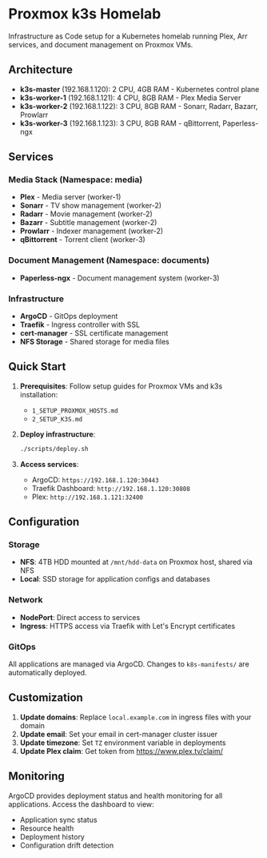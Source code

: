 # Proxmox k3s Homelab

Infrastructure as Code setup for a Kubernetes homelab running Plex, Arr services, and document management on Proxmox VMs.

## Architecture

- **k3s-master** (192.168.1.120): 2 CPU, 4GB RAM - Kubernetes control plane
- **k3s-worker-1** (192.168.1.121): 4 CPU, 8GB RAM - Plex Media Server
- **k3s-worker-2** (192.168.1.122): 3 CPU, 8GB RAM - Sonarr, Radarr, Bazarr, Prowlarr
- **k3s-worker-3** (192.168.1.123): 3 CPU, 8GB RAM - qBittorrent, Paperless-ngx

## Services

### Media Stack (Namespace: media)
- **Plex** - Media server (worker-1)
- **Sonarr** - TV show management (worker-2)
- **Radarr** - Movie management (worker-2)
- **Bazarr** - Subtitle management (worker-2)
- **Prowlarr** - Indexer management (worker-2)
- **qBittorrent** - Torrent client (worker-3)

### Document Management (Namespace: documents)
- **Paperless-ngx** - Document management system (worker-3)

### Infrastructure
- **ArgoCD** - GitOps deployment
- **Traefik** - Ingress controller with SSL
- **cert-manager** - SSL certificate management
- **NFS Storage** - Shared storage for media files

## Quick Start

1. **Prerequisites**: Follow setup guides for Proxmox VMs and k3s installation:
   - `1_SETUP_PROXMOX_HOSTS.md`
   - `2_SETUP_K3S.md`

2. **Deploy infrastructure**:
   ```bash
   ./scripts/deploy.sh
   ```

3. **Access services**:
   - ArgoCD: `https://192.168.1.120:30443`
   - Traefik Dashboard: `http://192.168.1.120:30808`
   - Plex: `http://192.168.1.121:32400`

## Configuration

### Storage
- **NFS**: 4TB HDD mounted at `/mnt/hdd-data` on Proxmox host, shared via NFS
- **Local**: SSD storage for application configs and databases

### Network
- **NodePort**: Direct access to services
- **Ingress**: HTTPS access via Traefik with Let's Encrypt certificates

### GitOps
All applications are managed via ArgoCD. Changes to `k8s-manifests/` are automatically deployed.

## Customization

1. **Update domains**: Replace `local.example.com` in ingress files with your domain
2. **Update email**: Set your email in cert-manager cluster issuer
3. **Update timezone**: Set `TZ` environment variable in deployments
4. **Update Plex claim**: Get token from https://www.plex.tv/claim/

## Monitoring

ArgoCD provides deployment status and health monitoring for all applications. Access the dashboard to view:
- Application sync status
- Resource health
- Deployment history
- Configuration drift detection